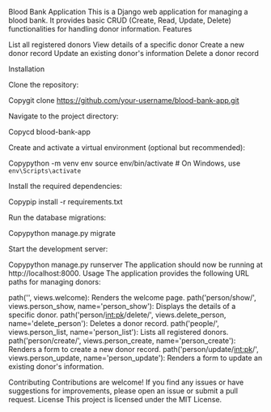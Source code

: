 Blood Bank Application
This is a Django web application for managing a blood bank. It provides basic CRUD (Create, Read, Update, Delete) functionalities for handling donor information.
Features

List all registered donors
View details of a specific donor
Create a new donor record
Update an existing donor's information
Delete a donor record

Installation

Clone the repository:

Copygit clone https://github.com/your-username/blood-bank-app.git

Navigate to the project directory:

Copycd blood-bank-app

Create and activate a virtual environment (optional but recommended):

Copypython -m venv env
source env/bin/activate  # On Windows, use `env\Scripts\activate`

Install the required dependencies:

Copypip install -r requirements.txt

Run the database migrations:

Copypython manage.py migrate

Start the development server:

Copypython manage.py runserver
The application should now be running at http://localhost:8000.
Usage
The application provides the following URL paths for managing donors:

path('', views.welcome): Renders the welcome page.
path('person/show/', views.person_show, name='person_show'): Displays the details of a specific donor.
path('person/<int:pk>/delete/', views.delete_person, name='delete_person'): Deletes a donor record.
path('people/', views.person_list, name='person_list'): Lists all registered donors.
path('person/create/', views.person_create, name='person_create'): Renders a form to create a new donor record.
path('person/update/<int:pk>/', views.person_update, name='person_update'): Renders a form to update an existing donor's information.

Contributing
Contributions are welcome! If you find any issues or have suggestions for improvements, please open an issue or submit a pull request.
License
This project is licensed under the MIT License.
